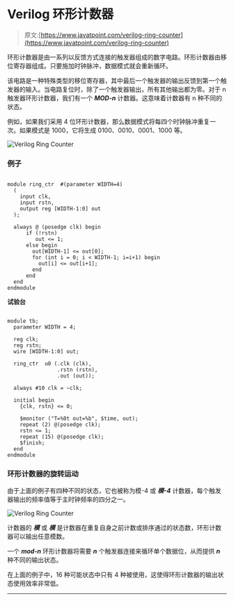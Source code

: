 # Verilog 环形计数器

> 原文:[https://www.javatpoint.com/verilog-ring-counter](https://www.javatpoint.com/verilog-ring-counter)

环形计数器是由一系列以反馈方式连接的触发器组成的数字电路。环形计数器由移位寄存器组成。只要施加时钟脉冲，数据模式就会重新循环。

该电路是一种特殊类型的移位寄存器，其中最后一个触发器的输出反馈到第一个触发器的输入。当电路复位时，除了一个触发器输出，所有其他输出都为零。对于 n 触发器环形计数器，我们有一个 ***MOD-n*** 计数器。这意味着计数器有 n 种不同的状态。

例如，如果我们采用 4 位环形计数器，那么数据模式将每四个时钟脉冲重复一次。如果模式是 1000，它将生成 0100、0010、0001、1000 等。

![Verilog Ring Counter](../Images/a3476c7e368835dc30516cd8c1490e04.png)

### 例子

```

module ring_ctr  #(parameter WIDTH=4) 
  (  
	input clk,                
	input rstn,
  	output reg [WIDTH-1:0] out
  );    

  always @ (posedge clk) begin
      if (!rstn)
         out <= 1;
      else begin
        out[WIDTH-1] <= out[0];
        for (int i = 0; i < WIDTH-1; i=i+1) begin
          out[i] <= out[i+1];
        end
      end
  end
endmodule

```

**试验台**

```

module tb;
  parameter WIDTH = 4;

  reg clk;
  reg rstn;
  wire [WIDTH-1:0] out;

  ring_ctr 	u0 (.clk (clk),
                .rstn (rstn),
                .out (out));

  always #10 clk = ~clk;

  initial begin
    {clk, rstn} <= 0;

    $monitor ("T=%0t out=%b", $time, out);
    repeat (2) @(posedge clk);
    rstn <= 1;
    repeat (15) @(posedge clk);
    $finish;
  end
endmodule

```

### 环形计数器的旋转运动

由于上面的例子有四种不同的状态，它也被称为模-4 或 ***模-4*** 计数器，每个触发器输出的频率值等于主时钟频率的四分之一。

![Verilog Ring Counter](../Images/ca02a6c85b52bad09ee08ad366c193e6.png)

计数器的 ***模*** 或 ***模*** 是计数器在重复自身之前计数或排序通过的状态数，环形计数器可以输出任意模数。

一个 ***mod-n*** 环形计数器将需要 ***n*** 个触发器连接来循环单个数据位，从而提供 ***n*** 种不同的输出状态。

在上面的例子中，16 种可能状态中只有 4 种被使用，这使得环形计数器的输出状态使用效率非常低。

* * *